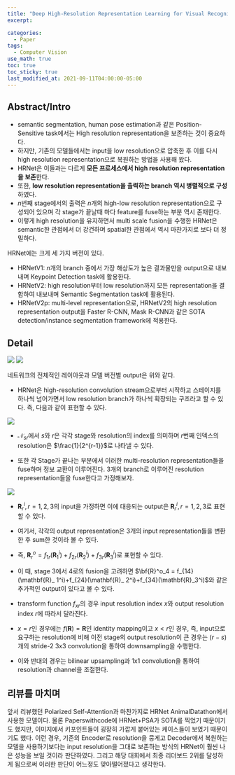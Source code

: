 ```yaml
---
title: "Deep High-Resolution Representation Learning for Visual Recognition"
excerpt:

categories:
  - Paper
tags:
  - Computer Vision
use_math: true
toc: true
toc_sticky: true
last_modified_at: 2021-09-11T04:00:00-05:00
---
```


## Abstract/Intro

- semantic segmentation, human pose estimation과 같은 Position-Sensitive task에서는 High resolution representation을 보존하는 것이 중요하다.
- 하지만, 기존의 모델들에서는 input을 low resolution으로 압축한 후 이를 다시 high resolution representation으로 복원하는 방법을 사용해 왔다.
- HRNet은 이들과는 다르게 **모든 프로세스에서 high resolution representation을 보존**한다.
- 또한, **low resolution representation을 출력하는 branch 역시 병렬적으로 구성**하였다.
- $n$번째 stage에서의 출력은 $n$개의 high-low resolution representation으로 구성되어 있으며 각 stage가 끝날때 마다 feature를 fuse하는 부분 역시 존재한다.
- 이렇게 high resolution을 유지하면서 multi scale fusion을 수행한 HRNet은 semantic한 관점에서 더 강건하며 spatial한 관점에서 역시 마찬가지로 보다 더 정밀하다.

HRNet에는 크게 세 가지 버전이 있다.

- HRNetV1: $n$개의 branch 중에서 가장 해상도가 높은 결과물만을 output으로 내보내며 Keypoint Detection task에 활용한다.
- HRNetV2: high resolution부터 low resolution까지 모든 representation을 결합하여 내보내며 Semantic Segmentation task에 활용된다.
- HRNetV2p: multi-level representation으로, HRNetV2의 high resolution representation output을 Faster R-CNN, Mask R-CNN과 같은 SOTA detection/instance segmentation framework에 적용한다.

## Detail

![](https://images.velog.io/images/shjas94/post/63d08f01-515e-487a-b254-00e109c975d3/image.png)
![](https://images.velog.io/images/shjas94/post/45b26287-fb50-4974-98f5-0bf46dc62f95/image.png)

네트워크의 전체적인 레이아웃과 모델 버전별 output은 위와 같다.

- HRNet은 high-resolution convolution stream으로부터 시작하고 스테이지를 하나씩 넘어가면서 low resolution branch가 하나씩 확장되는 구조라고 할 수 있다. 즉, 다음과 같이 표현할 수 있다.

![](https://images.velog.io/images/shjas94/post/01da0c87-7d2c-4f36-95d4-3a40e43b2390/image.png)

- $\mathcal{N}_{sr}$에서 $s$와 $r$은 각각 stage와 resolution의 index를 의미하며 $r$번째 인덱스의 resolution은 $\frac{1}{2^{r-1}}$로 나타낼 수 있다.

- 또한 각 Stage가 끝나는 부분에서 이러한 multi-resolution representation들을 fuse하며 정보 교환이 이루어진다. 3개의 branch로 이루어진 resolution representation들을 fuse한다고 가정해보자.

![](https://images.velog.io/images/shjas94/post/5619da67-4091-41a2-892b-f785452a7529/image.png)

- $\mathbf{R}_r^i, r=1,2,3$의 input을 가정하면 이에 대응되는 output은 $\mathbf{R}_r^i, r=1,2,3$로 표현할 수 있다.
- 여기서, 각각의 output representation은 3개의 input representation들을 변환한 후 sum한 것이라 볼 수 있다.
- 즉, $\mathbf{R}^o_r = f_{1r}(\mathbf{R}_ 1^i)+f_{2r}(\mathbf{R}   _ 2^i)+f_{3r}(\mathbf{R}_3^i)$로 표현할 수 있다.

- 이 때, stage 3에서 4로의 fusion을 고려하면 $\bf{R}^o_4 = f_{14}(\mathbf{R}_ 1^i)+f_{24}(\mathbf{R}_ 2^i)+f_{34}(\mathbf{R}_3^i)$와 같은 추가적인 output이 있다고 볼 수 있다.

- transform function $f_{xr}$의 경우 input resolution index $x$와 output resolution index $r$에 따라서 달라진다.
- $x = r$인 경우에는 $f(\mathbf{R}) = \mathbf{R}$인 identity mapping이고 $x < r$인 경우, 즉, input으로 요구하는 resolution에 비해 이전 stage의 output resolution이 큰 경우는 $(r-s)$개의 stride-2 3x3 convolution을 통하여 downsampling을 수행한다.
- 이와 반대의 경우는 bilinear upsampling과 1x1 convolution을 통하여 resolution과 channel을 조절한다.

## 리뷰를 마치며

앞서 리뷰했던 Polarized Self-Attention과 마찬가지로 HRNet AnimalDatathon에서 사용한 모델이다. 물론 Paperswithcode에 HRNet+PSA가 SOTA를 찍었기 때문이기도 했지만, 이미지에서 키포인트들이 굉장히 가깝게 붙어있는 케이스들이 보였기 때문이기도 했다. 이런 경우, 기존의 Encoder로 resolution을 뭉게고 Decoder에서 복원하는 모델을 사용하기보다는 input resolution을 그대로 보존하는 방식의 HRNet이 훨씬 나은 성능을 보일 것이라 판단하였다. 그리고 해당 대회에서 최종 리더보드 2위를 달성하게 됨으로써 이러한 판단이 어느정도 맞아떨어졌다고 생각한다.
